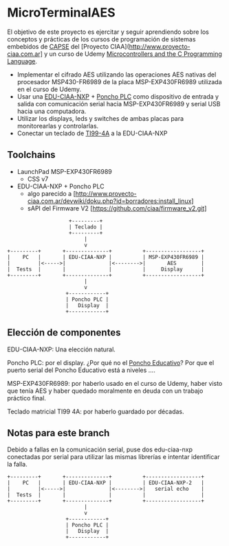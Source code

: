 # MicroTerminalAES

El objetivo de este proyecto es ejercitar y seguir aprendiendo sobre los conceptos y prácticas de los cursos de programación de sistemas embebidos de [CAPSE](http://www.proyecto-ciaa.com.ar/devwiki/doku.php?id=educacion:cursos:cursos_programacion_ciaa) del [Proyecto CIAA](http://www.proyecto-ciaa.com.ar] y un curso de Udemy [Microcontrollers and the C Programming Language](https://www.udemy.com/mcu_msp430/).

* Implementar el cifrado AES utilizando las operaciones AES nativas del procesador MSP430-FR6989 de la placa MSP-EXP430FR6989 utilizada en el curso de Udemy.
* Usar una [EDU-CIAA-NXP]() + [Poncho PLC]() como dispositivo de entrada y salida con comunicación serial hacia MSP-EXP430FR6989 y serial USB hacia una computadora.
* Utilizar los displays, leds y switches de ambas placas para monitorearlas y controlarlas. 
* Conectar un teclado de [TI99-4A](https://en.wikipedia.org/wiki/Texas_Instruments_TI-99/4A) a la EDU-CIAA-NXP

## Toolchains
* LaunchPad MSP-EXP430FR6989
  * CSS v7
* EDU-CIAA-NXP + Poncho PLC
  * algo parecido a [http://www.proyecto-ciaa.com.ar/devwiki/doku.php?id=borradores:install_linux]
  * sAPI del Firmware V2 [https://github.com/ciaa/firmware_v2.git]


<!-- language: lang-none -->

                        +---------+ 
                        | Teclado |
                        +---------+ 
                             | 
                             v
    +---------+       +--------------+          +------------------+
    |    PC   |       | EDU-CIAA-NXP |          | MSP-EXP430FR6989 |
    |         |<----->|              |<-------->|       AES        | 
    |  Tests  |       |              |          |     Display      |
    +---------+       +--------------+          +------------------+
                             |
                             v
                       +------------+ 
                       | Poncho PLC |
                       |   Display  |
                       +------------+ 
 
## Elección de componentes

EDU-CIAA-NXP: Una elección natural.

Poncho PLC: por el display. ¿Por qué no el [Poncho Educativo]()? Por que el puerto serial del Poncho Educativo está a niveles ....

MSP-EXP430FR6989: por haberlo usado en el curso de Udemy, haber visto que tenía AES y haber quedado moralmente en deuda con un trabajo práctico final.

Teclado matricial TI99 4A: por haberlo guardado por décadas.


## Notas para este branch

Debido a fallas en la comunicación serial, puse dos edu-ciaa-nxp conectadas por serial para utilizar las mismas librerías e intentar identificar la falla.

<!-- language: lang-none -->

    +---------+       +--------------+          +------------------+
    |    PC   |       | EDU-CIAA-NXP |          | EDU-CIAA-NXP-2   |
    |         |<----->|              |<-------->|   serial echo    | 
    |  Tests  |       |              |          |                  |
    +---------+       +--------------+          +------------------+
                             |
                             v
                       +------------+ 
                       | Poncho PLC |
                       |   Display  |
                       +------------+ 
 




